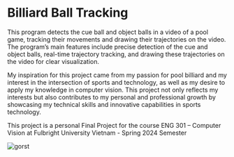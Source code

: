 # Billiard Ball Tracking

This program detects the cue ball and object balls in a video of a pool game, tracking their
movements and drawing their trajectories on the video. The program’s main features include precise
detection of the cue and object balls, real-time trajectory tracking, and drawing these trajectories on
the video for clear visualization. 

My inspiration for this project came from my passion for pool billiard and my interest in the
intersection of sports and technology, as well as my desire to apply my knowledge in computer
vision. This project not only reflects my interests but also contributes to my personal and
professional growth by showcasing my technical skills and innovative capabilities in sports
technology.

This project is a personal Final Project for the course ENG 301 – Computer Vision at Fulbright University Vietnam - Spring 2024 Semester

![gorst](https://github.com/phnam05/billiard-ball-tracking/assets/96247259/a84f2cf8-edcf-4fde-abe2-a6204b47cb77)

